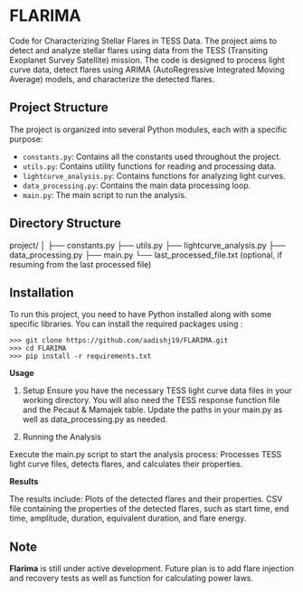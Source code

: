# FLARIMA

Code for Characterizing Stellar Flares in TESS Data. The project aims to detect and analyze stellar flares using data from the TESS (Transiting Exoplanet Survey Satellite) mission. The code is designed to process light curve data, detect flares using ARIMA (AutoRegressive Integrated Moving Average) models, and characterize the detected flares.

## Project Structure

The project is organized into several Python modules, each with a specific purpose:
- `constants.py`: Contains all the constants used throughout the project.
- `utils.py`: Contains utility functions for reading and processing data.
- `lightcurve_analysis.py`: Contains functions for analyzing light curves.
- `data_processing.py`: Contains the main data processing loop.
- `main.py`: The main script to run the analysis.

## Directory Structure
project/
│
├── constants.py
├── utils.py
├── lightcurve_analysis.py
├── data_processing.py
├── main.py
└── last_processed_file.txt (optional, if resuming from the last processed file)


## Installation

To run this project, you need to have Python installed along with some specific libraries. You can install the required packages using :
```
>>> git clone https://github.com/aadishj19/FLARIMA.git
>>> cd FLARIMA
>>> pip install -r requirements.txt
```
**Usage**

1. Setup
Ensure you have the necessary TESS light curve data files in your working directory. You will also need the TESS response function file and the Pecaut & Mamajek table. Update the paths in your main.py as well as data_processing.py as needed.

2. Running the Analysis
   
Execute the main.py script to start the analysis process:
Processes TESS light curve files, detects flares, and calculates their properties.

**Results**

The results include:
Plots of the detected flares and their properties.
CSV file containing the properties of the detected flares, such as start time, end time, amplitude, duration, equivalent duration, and flare energy.


## Note

**Flarima** is still under active development. Future plan is to add flare injection and recovery tests as well as function for calculating power laws.
